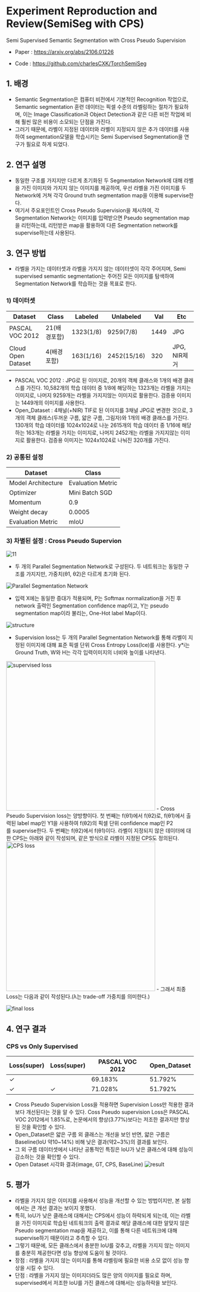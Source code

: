 # Experiment Reproduction and Review(SemiSeg with CPS)
Semi Supervised Semantic Segmentation with Cross Pseudo Supervision

- Paper : https://arxiv.org/abs/2106.01226

- Code : https://github.com/charlesCXK/TorchSemiSeg

## 1. 배경
- Semantic Segmentation은 컴퓨터 비전에서 기본적인 Recognition 작업으로, Semantic segmentation 훈련 데이터는 픽셀 수준의 라벨링하는 절차가 필요하며, 이는 Image Classification과 Object Detection과 같은 다른 비전 작업에 비해 훨씬 많은 비용이 소모되는 단점을 가진다.
- 그러기 때문에, 라벨이 지정된 데이터와 라벨이 지정되지 않은 추가 데이터를 사용하여 segmentation모델을 학습시키는 Semi Supervised Segmentation을 연구가 필요로 하게 되었다.

## 2. 연구 설명
- 동일한 구조를 가지지만 다르게 초기화된 두 Segmentation Network에 대해 라벨을 가진 이미지와 가지지 않는 이미지를 제공하여, 우선 라벨을 가진 이미지를 두 Network에 거쳐 각각 Ground truth segmentation map을 이용해 supervise한다.
- 여기서 주요포인트인 Cross Pseudo Supervision을 제시하여, 각 Segmentation Network는 이미지를 입력받으면 Pseudo segmentation map을 리턴하는데, 리턴받은 map을 활용하여 다른 Segmentation network를 supervise하는데 사용된다.

## 3. 연구 방법
- 라벨을 가지는 데이터셋과 라벨을 가지지 않는 데이터셋이 각각 주어지며, Semi supervised semantic segmentation는 주어진 모든 이미지를 탐색하여 Segmentation Network를 학습하는 것을 목표로 한다.
### 1) 데이터셋
  |Dataset|Class|Labeled|Unlabeled|Val|Etc|
  |------|------|------|------|------|------|
  |PASCAL VOC 2012|21(배경포함)|1323(1/8)|9259(7/8)|1449|JPG|
  |Cloud Open Dataset|4(배경포함)|163(1/16)|2452(15/16)|320|JPG, NIR제거|<br><br>
- PASCAL VOC 2012 : JPG로 된 이미지로, 20개의 객체 클래스와 1개의 배경 클래스를 가진다. 10,582개의 학습 데이터 중 1/8에 해당하는 1323개는 라벨을 가지는 이미지로, 나머지 9259개는 라벨을 가지지않는 이미지로 활용한다. 검증용 이미지는 1449개의 이미지를 사용한다.
- Open_Dataset : 4채널(+NIR) TIF로 된 이미지를 3채널 JPG로 변경한 것으로, 3개의 객체 클래스(두꺼운 구름, 얇은 구름, 그림자)와 1개의 배경 클래스를 가진다.  130개의 학습 데이터를 1024x1024로 나눈 2615개의 학습 데이터 중 1/16에 해당하는 163개는 라벨을 가지는 이미지로, 나머지 2452개는 라벨을 가지지않는 이미지로 활용한다.  검증용 이미지는 1024x1024로 나눠진 320개를 가진다. 
### 2) 공통된 설정
  |Dataset|Class|
  |------|------|
  |Model Architecture|Evaluation Metric|
  |Optimizer|Mini Batch SGD|
  |Momentum|0.9|
  |Weight decay|0.0005|
  |Evaluation Metric|mIoU|<br><br>
### 3) 차별된 설정 : Cross Pseudo Supervion
![11](https://user-images.githubusercontent.com/90492809/150950613-1c2b5a15-4a34-469e-a42b-3a9ff1d882fb.png)
- 두 개의 Parallel Segmentation Network로 구성된다. 두 네트워크는 동일한 구조를 가지지만, 가중치(θ1, θ2)은 다르게 초기화 된다.

![Parallel Segmentation Network](https://user-images.githubusercontent.com/90492809/150950958-1f0372f9-a153-40e1-966a-03949c69ed9f.png)
- 입력 X에는 동일한 증대가 적용되며, P는 Softmax normalization을 거친 후 network 출력인 Segmentation confidence map이고, Y는 pseudo segmentation map이라 불리는, One-Hot label Map이다.

![structure](https://user-images.githubusercontent.com/90492809/150951044-c9477eef-c949-4ebb-a5fa-9bc1cc33874c.png)
- Supervision loss는 두 개의 Parallel Segmentation Network를 통해 라벨이 지정된 이미지에 대해 표준 픽셀 단위 Cross Entropy Loss(lce)를 사용한다. y*i는 Ground Truth, W와 H는 각각 입력이미지의 너비와 높이를 나타낸다.

<img width="400" alt="supervised loss" src="https://user-images.githubusercontent.com/90492809/150951736-bf44422f-98c1-43a5-a927-cd4079b6f7c1.png">
- Cross Pseudo Supervision loss는 양방향이다. 첫 번째는 f(θ1)에서 f(θ2)로, f(θ1)에서 출력된 label map인 Y1을 사용하여 f(θ2)의 픽셀 단위 confidence map인 P2를 supervise한다. 두 번째는 f(θ2)에서 f(θ1)이다. 라벨이 지정되지 않은 데이터에 대한 CPS는 아래와 같이 작성되며, 같은 방식으로 라벨이 지정된 CPS도 정의된다.

<img width="400" alt="CPS loss" src="https://user-images.githubusercontent.com/90492809/150951641-aa4a2726-31ed-4749-96c8-2d8ebb8bdc39.png">
- 그래서 최종 Loss는 다음과 같이 작성된다.(λ는 trade-off 가중치를 의미한다.)

![final loss](https://user-images.githubusercontent.com/90492809/150951835-c2e82c46-f407-4fb6-a0fe-bc60313b856d.png)


## 4. 연구 결과
### CPS vs Only Supervised
  |Loss(super)|Loss(super)|PASCAL VOC 2012|Open_Dataset|
  |------|------|------|------|
  |✓||69.183%|51.792%|
  |✓|✓|71.028%|51.792%|<br><br>
- Cross Pseudo Supervision Loss을 적용하면 Supervision Loss만 적용한 결과보다 개선된다는 것을 알 수 있다. Coss Pseudo supervision Loss은 PASCAL VOC 2012에서 1.85%로, 논문에서의 향상(3.77%)보다는 저조한 결과지만 향상된 것을 확인할 수 있다.
- Open_Dataset은 얇은 구름 외 클래스는 개선을 보인 반면, 얇은 구름은 Baseline(IoU 약10~14%) 비해 낮은 결과(약2~3%)의 결과를 보인다. 
- 그 외 구름 데이터셋에서 나타난 공통적인 특징은 IoU가 낮은 클래스에 대해 성능이 감소하는 것을 확인할 수 있다.
- Open Dataset 시각화 결과(image, GT, CPS, BaseLine)
![result](https://user-images.githubusercontent.com/90492809/150952699-01caf552-7593-4763-9301-a03aadf20195.png)

## 5. 평가
- 라벨을 가지지 않은 이미지를 사용해서 성능을 개선할 수 있는 방법이지만, 본 실험에서는 큰 개선 결과는 보이지 못했다.
- 특히, IoU가 낮은 클래스에 대해서는 CPS에서 성능이 하락되게 되는데, 이는 라벨을 가진 이미지로 학습된 네트워크의 출력 결과로 해당 클래스에 대한 알맞지 않은  Pseudo segmentation map을 제공하고, 이를 통해 다른 네트워크에 대해 supervise하기 때문이라고 추측할 수 있다.
- 그렇기 때문에, 모든 클래스에서 충분한 IoU를 갖추고, 라벨을 가지지 않는 이미지를 충분히 제공한다면 성능 향상에 도움이 될 것이다.
- 장점 : 라벨을 가지지 않는 이미지를 통해 라벨링에 필요한 비용 소모 없이 성능 향상을 시킬 수 있다.
- 단점 : 라벨을 가지지 않는 이미지더라도 많은 양의 이미지를 필요로 하며, supervised에서 저조한 IoU를 가진 클래스에 대해서는 성능하락을 보인다. 
